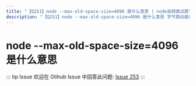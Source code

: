 ```yaml
---
title: "【Q251】node --max-old-space-size=4096 是什么意思 | node高频面试题"
description: "【Q251】node --max-old-space-size=4096 是什么意思 字节跳动面试题、阿里腾讯面试题、美团小米面试题。"
---
```


# node --max-old-space-size=4096 是什么意思

::: tip Issue
欢迎在 Gtihub Issue 中回答此问题: [Issue 253](https://github.com/shfshanyue/Daily-Question/issues/253)
:::
